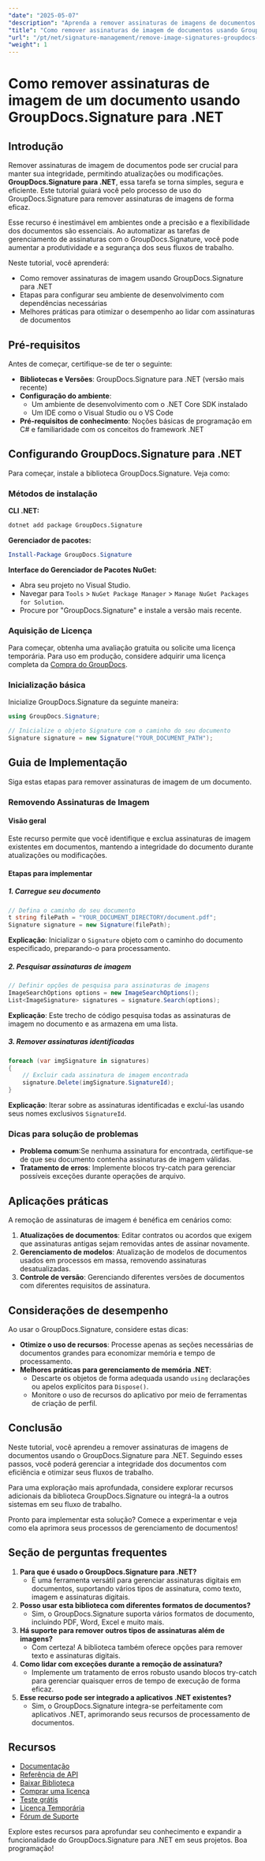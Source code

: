 ```yaml
---
"date": "2025-05-07"
"description": "Aprenda a remover assinaturas de imagens de documentos com eficiência com o GroupDocs.Signature para .NET. Simplifique o fluxo de trabalho de seus documentos e mantenha a integridade."
"title": "Como remover assinaturas de imagem de documentos usando GroupDocs.Signature para .NET"
"url": "/pt/net/signature-management/remove-image-signatures-groupdocs-dotnet/"
"weight": 1
---
```


# Como remover assinaturas de imagem de um documento usando GroupDocs.Signature para .NET

## Introdução

Remover assinaturas de imagem de documentos pode ser crucial para manter sua integridade, permitindo atualizações ou modificações. **GroupDocs.Signature para .NET**, essa tarefa se torna simples, segura e eficiente. Este tutorial guiará você pelo processo de uso do GroupDocs.Signature para remover assinaturas de imagens de forma eficaz.

Esse recurso é inestimável em ambientes onde a precisão e a flexibilidade dos documentos são essenciais. Ao automatizar as tarefas de gerenciamento de assinaturas com o GroupDocs.Signature, você pode aumentar a produtividade e a segurança dos seus fluxos de trabalho.

Neste tutorial, você aprenderá:
- Como remover assinaturas de imagem usando GroupDocs.Signature para .NET
- Etapas para configurar seu ambiente de desenvolvimento com dependências necessárias
- Melhores práticas para otimizar o desempenho ao lidar com assinaturas de documentos

## Pré-requisitos

Antes de começar, certifique-se de ter o seguinte:

- **Bibliotecas e Versões**: GroupDocs.Signature para .NET (versão mais recente)
- **Configuração do ambiente**:
  - Um ambiente de desenvolvimento com o .NET Core SDK instalado
  - Um IDE como o Visual Studio ou o VS Code
- **Pré-requisitos de conhecimento**: Noções básicas de programação em C# e familiaridade com os conceitos do framework .NET

## Configurando GroupDocs.Signature para .NET

Para começar, instale a biblioteca GroupDocs.Signature. Veja como:

### Métodos de instalação

**CLI .NET:**

```bash
dotnet add package GroupDocs.Signature
```

**Gerenciador de pacotes:**

```powershell
Install-Package GroupDocs.Signature
```

**Interface do Gerenciador de Pacotes NuGet:**

- Abra seu projeto no Visual Studio.
- Navegar para `Tools` > `NuGet Package Manager` > `Manage NuGet Packages for Solution`.
- Procure por "GroupDocs.Signature" e instale a versão mais recente.

### Aquisição de Licença

Para começar, obtenha uma avaliação gratuita ou solicite uma licença temporária. Para uso em produção, considere adquirir uma licença completa da [Compra do GroupDocs](https://purchase.groupdocs.com/buy).

### Inicialização básica

Inicialize GroupDocs.Signature da seguinte maneira:

```csharp
using GroupDocs.Signature;

// Inicialize o objeto Signature com o caminho do seu documento
Signature signature = new Signature("YOUR_DOCUMENT_PATH");
```

## Guia de Implementação

Siga estas etapas para remover assinaturas de imagem de um documento.

### Removendo Assinaturas de Imagem

#### Visão geral

Este recurso permite que você identifique e exclua assinaturas de imagem existentes em documentos, mantendo a integridade do documento durante atualizações ou modificações.

#### Etapas para implementar

##### 1. Carregue seu documento

```csharp
// Defina o caminho do seu documento
t string filePath = "YOUR_DOCUMENT_DIRECTORY/document.pdf";
Signature signature = new Signature(filePath);
```

**Explicação**: Inicializar o `Signature` objeto com o caminho do documento especificado, preparando-o para processamento.

##### 2. Pesquisar assinaturas de imagem

```csharp
// Definir opções de pesquisa para assinaturas de imagens
ImageSearchOptions options = new ImageSearchOptions();
List<ImageSignature> signatures = signature.Search(options);
```

**Explicação**: Este trecho de código pesquisa todas as assinaturas de imagem no documento e as armazena em uma lista.

##### 3. Remover assinaturas identificadas

```csharp
foreach (var imgSignature in signatures)
{
    // Excluir cada assinatura de imagem encontrada
    signature.Delete(imgSignature.SignatureId);
}
```

**Explicação**: Iterar sobre as assinaturas identificadas e excluí-las usando seus nomes exclusivos `SignatureId`.

### Dicas para solução de problemas

- **Problema comum**:Se nenhuma assinatura for encontrada, certifique-se de que seu documento contenha assinaturas de imagem válidas.
- **Tratamento de erros**: Implemente blocos try-catch para gerenciar possíveis exceções durante operações de arquivo.

## Aplicações práticas

A remoção de assinaturas de imagem é benéfica em cenários como:
1. **Atualizações de documentos**: Editar contratos ou acordos que exigem que assinaturas antigas sejam removidas antes de assinar novamente.
2. **Gerenciamento de modelos**: Atualização de modelos de documentos usados em processos em massa, removendo assinaturas desatualizadas.
3. **Controle de versão**: Gerenciando diferentes versões de documentos com diferentes requisitos de assinatura.

## Considerações de desempenho

Ao usar o GroupDocs.Signature, considere estas dicas:
- **Otimize o uso de recursos**: Processe apenas as seções necessárias de documentos grandes para economizar memória e tempo de processamento.
- **Melhores práticas para gerenciamento de memória .NET**:
  - Descarte os objetos de forma adequada usando `using` declarações ou apelos explícitos para `Dispose()`.
  - Monitore o uso de recursos do aplicativo por meio de ferramentas de criação de perfil.

## Conclusão

Neste tutorial, você aprendeu a remover assinaturas de imagens de documentos usando o GroupDocs.Signature para .NET. Seguindo esses passos, você poderá gerenciar a integridade dos documentos com eficiência e otimizar seus fluxos de trabalho.

Para uma exploração mais aprofundada, considere explorar recursos adicionais da biblioteca GroupDocs.Signature ou integrá-la a outros sistemas em seu fluxo de trabalho.

Pronto para implementar esta solução? Comece a experimentar e veja como ela aprimora seus processos de gerenciamento de documentos!

## Seção de perguntas frequentes

1. **Para que é usado o GroupDocs.Signature para .NET?**
   - É uma ferramenta versátil para gerenciar assinaturas digitais em documentos, suportando vários tipos de assinatura, como texto, imagem e assinaturas digitais.
2. **Posso usar esta biblioteca com diferentes formatos de documentos?**
   - Sim, o GroupDocs.Signature suporta vários formatos de documento, incluindo PDF, Word, Excel e muito mais.
3. **Há suporte para remover outros tipos de assinaturas além de imagens?**
   - Com certeza! A biblioteca também oferece opções para remover texto e assinaturas digitais.
4. **Como lidar com exceções durante a remoção de assinatura?**
   - Implemente um tratamento de erros robusto usando blocos try-catch para gerenciar quaisquer erros de tempo de execução de forma eficaz.
5. **Esse recurso pode ser integrado a aplicativos .NET existentes?**
   - Sim, o GroupDocs.Signature integra-se perfeitamente com aplicativos .NET, aprimorando seus recursos de processamento de documentos.

## Recursos

- [Documentação](https://docs.groupdocs.com/signature/net/)
- [Referência de API](https://reference.groupdocs.com/signature/net/)
- [Baixar Biblioteca](https://releases.groupdocs.com/signature/net/)
- [Comprar uma licença](https://purchase.groupdocs.com/buy)
- [Teste grátis](https://releases.groupdocs.com/signature/net/)
- [Licença Temporária](https://purchase.groupdocs.com/temporary-license/)
- [Fórum de Suporte](https://forum.groupdocs.com/c/signature/)

Explore estes recursos para aprofundar seu conhecimento e expandir a funcionalidade do GroupDocs.Signature para .NET em seus projetos. Boa programação!